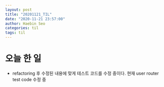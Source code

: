 ```yaml
---
layout: post
title: "20201121_TIL"
date: "2020-11-21 23:57:00"
author: Haebin Seo
categories: til
tags: til
---
```

# 오늘 한 일
- refactoring 후 수정된 내용에 맞게 테스트 코드를 수정 중이다. 현재 user router test code 수정 중